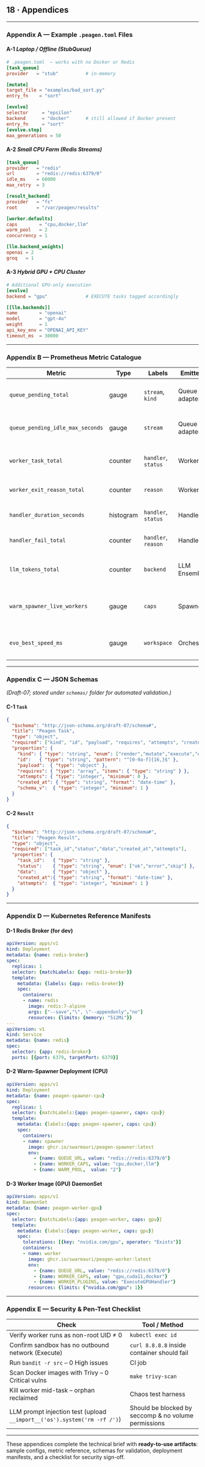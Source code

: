 ## 18 · Appendices

---

### **Appendix A — Example `.peagen.toml` Files**

#### A-1  *Laptop / Offline (StubQueue)*

```toml
# .peagen.toml  – works with no Docker or Redis
[task_queue]
provider   = "stub"          # in-memory

[mutate]
target_file = "examples/bad_sort.py"
entry_fn    = "sort"

[evolve]
selector     = "epsilon"
backend      = "docker"      # still allowed if Docker present
entry_fn     = "sort"
[evolve.stop]
max_generations = 50
```

#### A-2  *Small CPU Farm (Redis Streams)*

```toml
[task_queue]
provider   = "redis"
url        = "redis://redis:6379/0"
idle_ms    = 60000
max_retry  = 3

[result_backend]
provider   = "fs"
root       = "/var/peagen/results"

[worker.defaults]
caps        = "cpu,docker,llm"
warm_pool   = 2
concurrency = 1

[llm.backend_weights]
openai = 2
groq   = 1
```

#### A-3  *Hybrid GPU + CPU Cluster*

```toml
# Additional GPU-only execution
[evolve]
backend = "gpu"              # EXECUTE tasks tagged accordingly

[[llm.backends]]
name        = "openai"
model       = "gpt-4o"
weight      = 1
api_key_env = "OPENAI_API_KEY"
timeout_ms  = 30000
```

---

### **Appendix B — Prometheus Metric Catalogue**

| Metric                           | Type      | Labels              | Emitted by    | Description                             |
| -------------------------------- | --------- | ------------------- | ------------- | --------------------------------------- |
| `queue_pending_total`            | gauge     | `stream`, `kind`    | Queue adapter | Current number of tasks waiting.        |
| `queue_pending_idle_max_seconds` | gauge     | `stream`            | Queue adapter | Oldest pending message idle time.       |
| `worker_task_total`              | counter   | `handler`, `status` | Worker        | Count of tasks per handler and outcome. |
| `worker_exit_reason_total`       | counter   | `reason`            | Worker        | `success`, `idle`, `error`, `timeout`.  |
| `handler_duration_seconds`       | histogram | `handler`, `status` | Handler       | Wall-clock runtime of `handle()`.       |
| `handler_fail_total`             | counter   | `handler`, `reason` | Handler       | Application-level failures.             |
| `llm_tokens_total`               | counter   | `backend`           | LLM Ensemble  | Prompt + completion tokens billed.      |
| `warm_spawner_live_workers`      | gauge     | `caps`              | Spawner       | Currently running one-shot worker pods. |
| `evo_best_speed_ms`              | gauge     | `workspace`         | Orchestrator  | Speed of current champion variant.      |

---

### **Appendix C — JSON Schemas**

*(Draft-07; stored under `schemas/` folder for automated validation.)*

#### C-1  `Task`

```json
{
  "$schema": "http://json-schema.org/draft-07/schema#",
  "title": "Peagen Task",
  "type": "object",
  "required": ["kind", "id", "payload", "requires", "attempts", "created_at", "schema_v"],
  "properties": {
    "kind": { "type": "string", "enum": ["render","mutate","execute","evaluate"] },
    "id":   { "type": "string", "pattern": "^[0-9a-f]{16,}$" },
    "payload":  { "type": "object" },
    "requires": { "type": "array", "items": { "type": "string" } },
    "attempts": { "type": "integer", "minimum": 0 },
    "created_at": { "type": "string", "format": "date-time" },
    "schema_v":  { "type": "integer", "minimum": 1 }
  }
}
```

#### C-2  `Result`

```json
{
  "$schema": "http://json-schema.org/draft-07/schema#",
  "title": "Peagen Result",
  "type": "object",
  "required": ["task_id","status","data","created_at","attempts"],
  "properties": {
    "task_id":   { "type": "string" },
    "status":    { "type": "string", "enum": ["ok","error","skip"] },
    "data":      { "type": "object" },
    "created_at":{ "type": "string", "format": "date-time" },
    "attempts":  { "type": "integer", "minimum": 1 }
  }
}
```

---

### **Appendix D — Kubernetes Reference Manifests**

#### D-1  Redis Broker (for dev)

```yaml
apiVersion: apps/v1
kind: Deployment
metadata: {name: redis-broker}
spec:
  replicas: 1
  selector: {matchLabels: {app: redis-broker}}
  template:
    metadata: {labels: {app: redis-broker}}
    spec:
      containers:
      - name: redis
        image: redis:7-alpine
        args: ["--save","\", \"--appendonly","no"]
        resources: {limits: {memory: "512Mi"}}
---
apiVersion: v1
kind: Service
metadata: {name: redis}
spec:
  selector: {app: redis-broker}
  ports: [{port: 6379, targetPort: 6379}]
```

#### D-2  Warm-Spawner Deployment (CPU)

```yaml
apiVersion: apps/v1
kind: Deployment
metadata: {name: peagen-spawner-cpu}
spec:
  replicas: 1
  selector: {matchLabels:{app: peagen-spawner, caps: cpu}}
  template:
    metadata: {labels:{app: peagen-spawner, caps: cpu}}
    spec:
      containers:
      - name: spawner
        image: ghcr.io/swarmauri/peagen-spawner:latest
        env:
          - {name: QUEUE_URL, value: "redis://redis:6379/0"}
          - {name: WORKER_CAPS, value: "cpu,docker,llm"}
          - {name: WARM_POOL,  value: "2"}
```

#### D-3  Worker Image (GPU) DaemonSet

```yaml
apiVersion: apps/v1
kind: DaemonSet
metadata: {name: peagen-worker-gpu}
spec:
  selector: {matchLabels:{app: peagen-worker, caps: gpu}}
  template:
    metadata: {labels:{app: peagen-worker, caps: gpu}}
    spec:
      tolerations: [{key: "nvidia.com/gpu", operator: "Exists"}]
      containers:
      - name: worker
        image: ghcr.io/swarmauri/peagen-worker:latest
        env:
          - {name: QUEUE_URL, value: "redis://redis:6379/0"}
          - {name: WORKER_CAPS, value: "gpu,cuda11,docker"}
          - {name: WORKER_PLUGINS, value: "ExecuteGPUHandler"}
        resources: {limits: {"nvidia.com/gpu": 1}}
```

---

### **Appendix E — Security & Pen-Test Checklist**

| Check                                                                    | Tool / Method                                        |
| ------------------------------------------------------------------------ | ---------------------------------------------------- |
| Verify worker runs as non-root UID ≠ 0                                   | `kubectl exec id`                                    |
| Confirm sandbox has no outbound network (Execute)                        | `curl 8.8.8.8` inside container should fail          |
| Run `bandit -r src` – 0 High issues                                      | CI job                                               |
| Scan Docker images with Trivy – 0 Critical vulns                         | `make trivy-scan`                                    |
| Kill worker mid-task – orphan reclaimed                                  | Chaos test harness                                   |
| LLM prompt injection test (upload `__import__('os').system('rm -rf /')`) | Should be blocked by seccomp & no volume permissions |

---

These appendices complete the technical brief with **ready-to-use artifacts**:
sample configs, metric reference, schemas for validation, deployment manifests,
and a checklist for security sign-off.
